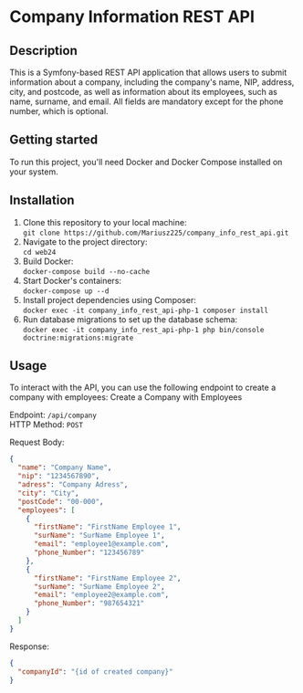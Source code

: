 # Company Information REST API

## Description
This is a Symfony-based REST API application that allows users to submit information about a company, including the company's name, NIP, address, city, and postcode, as well as information about its employees, such as name, surname, and email. All fields are mandatory except for the phone number, which is optional.
 
## Getting started
To run this project, you'll need Docker and Docker Compose installed on your system.


## Installation
1. Clone this repository to your local machine:</br>
`git clone https://github.com/Mariusz225/company_info_rest_api.git`
2. Navigate to the project directory:<br/>
`cd web24`
3. Build Docker:</br>
`docker-compose build --no-cache`
4. Start Docker's containers:</br>
`docker-compose up --d`
5. Install project dependencies using Composer:</br>
`docker exec -it company_info_rest_api-php-1 composer install`
6. Run database migrations to set up the database schema:</br>
`docker exec -it company_info_rest_api-php-1 php bin/console doctrine:migrations:migrate`


## Usage
To interact with the API, you can use the following endpoint to create a company with employees:
Create a Company with Employees

Endpoint: `/api/company`</br>
HTTP Method: `POST`

Request Body:
```json
{
  "name": "Company Name",
  "nip": "1234567890",
  "adress": "Company Adress",
  "city": "City",
  "postCode": "00-000",
  "employees": [
    {
      "firstName": "FirstName Employee 1",
      "surName": "SurName Employee 1",
      "email": "employee1@example.com",
      "phone_Number": "123456789"
    },
    {
      "firstName": "FirstName Employee 2",
      "surName": "SurName Employee 2",
      "email": "employee2@example.com",
      "phone_Number": "987654321"
    }
  ]
}
```

Response:
```json
{
  "companyId": "{id of created company}"
}

```
